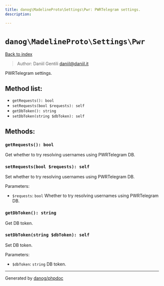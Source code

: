 ```yaml
---
title: danog\MadelineProto\Settings\Pwr: PWRTelegram settings.
description: 

---
```

# `danog\MadelineProto\Settings\Pwr`
[Back to index](../../../index.md)

> Author: Daniil Gentili <daniil@daniil.it>  
  

PWRTelegram settings.  




## Method list:
* `getRequests(): bool`
* `setRequests(bool $requests): self`
* `getDbToken(): string`
* `setDbToken(string $dbToken): self`

## Methods:
### `getRequests(): bool`

Get whether to try resolving usernames using PWRTelegram DB.



### `setRequests(bool $requests): self`

Set whether to try resolving usernames using PWRTelegram DB.


Parameters:
* `$requests`: `bool` Whether to try resolving usernames using PWRTelegram DB.  



### `getDbToken(): string`

Get DB token.



### `setDbToken(string $dbToken): self`

Set DB token.


Parameters:
* `$dbToken`: `string` DB token.  



---
Generated by [danog/phpdoc](https://phpdoc.daniil.it)
